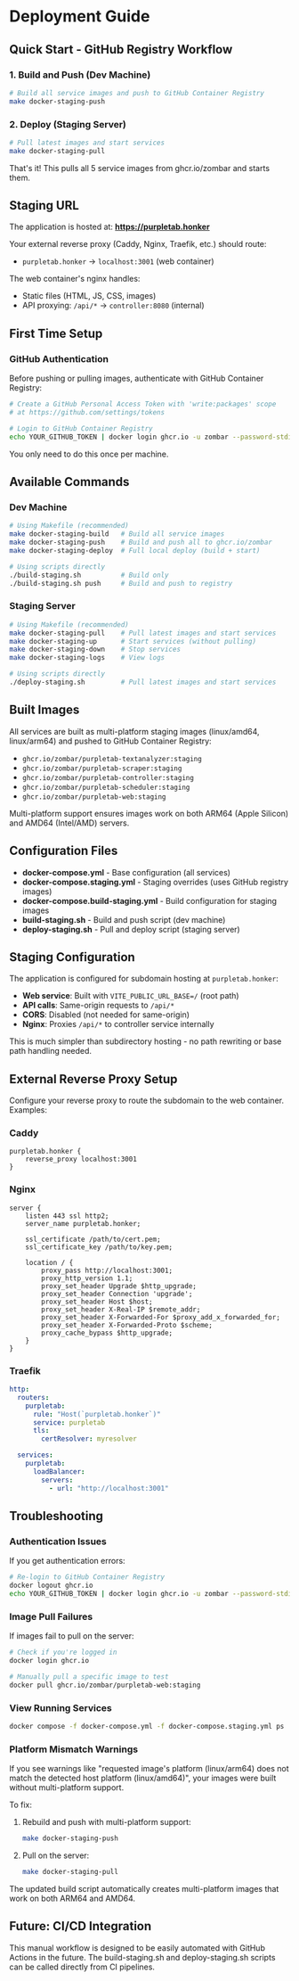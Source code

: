 # Deployment Guide

## Quick Start - GitHub Registry Workflow

### 1. Build and Push (Dev Machine)

```bash
# Build all service images and push to GitHub Container Registry
make docker-staging-push
```

### 2. Deploy (Staging Server)

```bash
# Pull latest images and start services
make docker-staging-pull
```

That's it! This pulls all 5 service images from ghcr.io/zombar and starts them.

## Staging URL

The application is hosted at: **https://purpletab.honker**

Your external reverse proxy (Caddy, Nginx, Traefik, etc.) should route:
- `purpletab.honker` → `localhost:3001` (web container)

The web container's nginx handles:
- Static files (HTML, JS, CSS, images)
- API proxying: `/api/*` → `controller:8080` (internal)

## First Time Setup

### GitHub Authentication

Before pushing or pulling images, authenticate with GitHub Container Registry:

```bash
# Create a GitHub Personal Access Token with 'write:packages' scope
# at https://github.com/settings/tokens

# Login to GitHub Container Registry
echo YOUR_GITHUB_TOKEN | docker login ghcr.io -u zombar --password-stdin
```

You only need to do this once per machine.

## Available Commands

### Dev Machine

```bash
# Using Makefile (recommended)
make docker-staging-build   # Build all service images
make docker-staging-push    # Build and push all to ghcr.io/zombar
make docker-staging-deploy  # Full local deploy (build + start)

# Using scripts directly
./build-staging.sh          # Build only
./build-staging.sh push     # Build and push to registry
```

### Staging Server

```bash
# Using Makefile (recommended)
make docker-staging-pull    # Pull latest images and start services
make docker-staging-up      # Start services (without pulling)
make docker-staging-down    # Stop services
make docker-staging-logs    # View logs

# Using scripts directly
./deploy-staging.sh         # Pull latest images and start services
```

## Built Images

All services are built as multi-platform staging images (linux/amd64, linux/arm64) and pushed to GitHub Container Registry:

- `ghcr.io/zombar/purpletab-textanalyzer:staging`
- `ghcr.io/zombar/purpletab-scraper:staging`
- `ghcr.io/zombar/purpletab-controller:staging`
- `ghcr.io/zombar/purpletab-scheduler:staging`
- `ghcr.io/zombar/purpletab-web:staging`

Multi-platform support ensures images work on both ARM64 (Apple Silicon) and AMD64 (Intel/AMD) servers.

## Configuration Files

- **docker-compose.yml** - Base configuration (all services)
- **docker-compose.staging.yml** - Staging overrides (uses GitHub registry images)
- **docker-compose.build-staging.yml** - Build configuration for staging images
- **build-staging.sh** - Build and push script (dev machine)
- **deploy-staging.sh** - Pull and deploy script (staging server)

## Staging Configuration

The application is configured for subdomain hosting at `purpletab.honker`:

- **Web service**: Built with `VITE_PUBLIC_URL_BASE=/` (root path)
- **API calls**: Same-origin requests to `/api/*`
- **CORS**: Disabled (not needed for same-origin)
- **Nginx**: Proxies `/api/*` to controller service internally

This is much simpler than subdirectory hosting - no path rewriting or base path handling needed.

## External Reverse Proxy Setup

Configure your reverse proxy to route the subdomain to the web container. Examples:

### Caddy

```
purpletab.honker {
    reverse_proxy localhost:3001
}
```

### Nginx

```nginx
server {
    listen 443 ssl http2;
    server_name purpletab.honker;

    ssl_certificate /path/to/cert.pem;
    ssl_certificate_key /path/to/key.pem;

    location / {
        proxy_pass http://localhost:3001;
        proxy_http_version 1.1;
        proxy_set_header Upgrade $http_upgrade;
        proxy_set_header Connection 'upgrade';
        proxy_set_header Host $host;
        proxy_set_header X-Real-IP $remote_addr;
        proxy_set_header X-Forwarded-For $proxy_add_x_forwarded_for;
        proxy_set_header X-Forwarded-Proto $scheme;
        proxy_cache_bypass $http_upgrade;
    }
}
```

### Traefik

```yaml
http:
  routers:
    purpletab:
      rule: "Host(`purpletab.honker`)"
      service: purpletab
      tls:
        certResolver: myresolver

  services:
    purpletab:
      loadBalancer:
        servers:
          - url: "http://localhost:3001"
```

## Troubleshooting

### Authentication Issues

If you get authentication errors:

```bash
# Re-login to GitHub Container Registry
docker logout ghcr.io
echo YOUR_GITHUB_TOKEN | docker login ghcr.io -u zombar --password-stdin
```

### Image Pull Failures

If images fail to pull on the server:

```bash
# Check if you're logged in
docker login ghcr.io

# Manually pull a specific image to test
docker pull ghcr.io/zombar/purpletab-web:staging
```

### View Running Services

```bash
docker compose -f docker-compose.yml -f docker-compose.staging.yml ps
```

### Platform Mismatch Warnings

If you see warnings like "requested image's platform (linux/arm64) does not match the detected host platform (linux/amd64)", your images were built without multi-platform support.

To fix:
1. Rebuild and push with multi-platform support:
   ```bash
   make docker-staging-push
   ```
2. Pull on the server:
   ```bash
   make docker-staging-pull
   ```

The updated build script automatically creates multi-platform images that work on both ARM64 and AMD64.

## Future: CI/CD Integration

This manual workflow is designed to be easily automated with GitHub Actions in the future. The build-staging.sh and deploy-staging.sh scripts can be called directly from CI pipelines.
